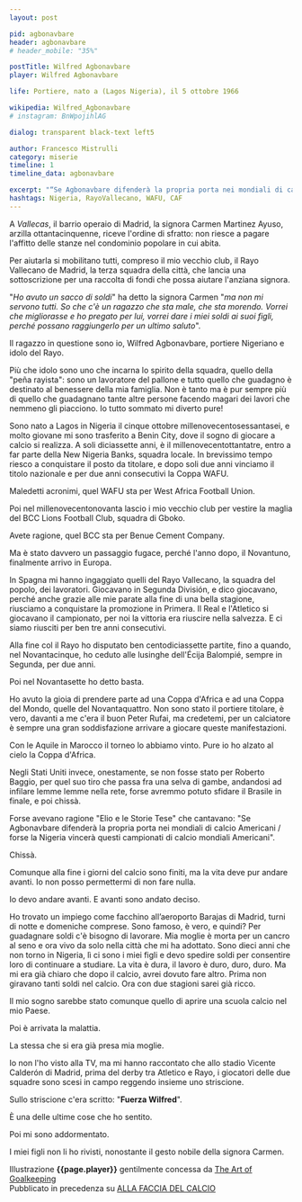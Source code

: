 ```yaml
---
layout: post

pid: agbonavbare
header: agbonavbare
# header_mobile: "35%"

postTitle: Wilfred Agbonavbare
player: Wilfred Agbonavbare

life: Portiere, nato a (Lagos Nigeria), il 5 ottobre 1966

wikipedia: Wilfred_Agbonavbare
# instagram: BnWpojihlAG

dialog: transparent black-text left5

author: Francesco Mistrulli
category: miserie
timeline: 1
timeline_data: agbonavbare

excerpt: "“Se Agbonavbare difenderà la propria porta nei mondiali di calcio Americani, forse la Nigeria vincerà questi campionati di calcio mondiali Americani” (Elio e lo storie tese)"
hashtags: Nigeria, RayoVallecano, WAFU, CAF
---
```

A _Vallecas_, il barrio operaio di Madrid, la signora Carmen Martinez Ayuso, arzilla ottantacinquenne, riceve l'ordine di sfratto: non riesce a pagare l'affitto delle stanze nel condominio popolare in cui abita.

Per aiutarla si mobilitano tutti, compreso il mio vecchio club, il Rayo Vallecano de Madrid, la terza squadra della città, che lancia una sottoscrizione per una raccolta di fondi che possa aiutare l'anziana signora.

"_Ho avuto un sacco di soldi_" ha detto la signora Carmen "_ma non mi servono tutti. So che c'è un ragazzo che sta male, che sta morendo. Vorrei che migliorasse e ho pregato per lui, vorrei dare i miei soldi ai suoi figli, perché possano raggiungerlo per un ultimo saluto_".

Il ragazzo in questione sono io, Wilfred Agbonavbare, portiere Nigeriano e idolo del Rayo.

Più che idolo sono uno che incarna lo spirito della squadra, quello della "peña rayista": sono un lavoratore del pallone e tutto quello che guadagno è destinato al benessere della mia famiglia. Non è tanto ma è pur sempre più di quello che guadagnano tante altre persone facendo magari dei lavori che nemmeno gli piacciono. Io tutto sommato mi diverto pure!

Sono nato a Lagos in Nigeria il cinque ottobre millenovecentosessantasei, e molto giovane mi sono trasferito a Benin City, dove il sogno di giocare a calcio si realizza. A soli diciassette anni, è il millenovecentottantatre, entro a far parte della New Nigeria Banks, squadra locale. In brevissimo tempo riesco a conquistare il posto da titolare, e dopo soli due anni vinciamo il titolo nazionale e per due anni consecutivi la Coppa WAFU.

Maledetti acronimi, quel WAFU sta per West Africa Football Union.

Poi nel millenovecentonovanta lascio i mio vecchio club per vestire la maglia del BCC Lions Football Club, squadra di Gboko.

Avete ragione, quel BCC sta per Benue Cement Company.

Ma è stato davvero un passaggio fugace, perché l'anno dopo, il Novantuno, finalmente arrivo in Europa.

In Spagna mi hanno ingaggiato quelli del Rayo Vallecano, la squadra del popolo, dei lavoratori. Giocavano in Segunda División, e dico giocavano, perché anche grazie alle mie parate alla fine di una bella stagione, riusciamo a conquistare la promozione in Primera. Il Real e l'Atletico si giocavano il campionato, per noi la vittoria era riuscire nella salvezza. E ci siamo riusciti per ben tre anni consecutivi.

Alla fine col il Rayo ho disputato ben centodiciassette partite, fino a quando, nel Novantacinque, ho ceduto alle lusinghe dell'Écija Balompié, sempre in Segunda, per due anni.

Poi nel Novantasette ho detto basta.

Ho avuto la gioia di prendere parte ad una Coppa d'Africa e ad una Coppa del Mondo, quelle del Novantaquattro. Non sono stato il portiere titolare, è vero, davanti a me c'era il buon Peter Rufai, ma credetemi, per un calciatore è sempre una gran soddisfazione arrivare a giocare queste manifestazioni.

Con le Aquile in Marocco il torneo lo abbiamo vinto. Pure io ho alzato al cielo la Coppa d'Africa.

Negli Stati Uniti invece, onestamente, se non fosse stato per Roberto Baggio, per quel suo tiro che passa fra una selva di gambe, andandosi ad infilare lemme lemme nella rete, forse avremmo potuto sfidare il Brasile in finale, e poi chissà.

Forse avevano ragione "Elio e le Storie Tese" che cantavano: "Se Agbonavbare difenderà la propria porta nei mondiali di calcio Americani / forse la Nigeria vincerà questi campionati di calcio mondiali Americani".

Chissà.

Comunque alla fine i giorni del calcio sono finiti, ma la vita deve pur andare avanti. Io non posso permettermi di non fare nulla.

Io devo andare avanti. E avanti sono andato deciso.

Ho trovato un impiego come facchino all’aeroporto Barajas di Madrid, turni di notte e domeniche comprese. Sono famoso, è vero, e quindi? Per guadagnare soldi c'è bisogno di lavorare. Mia moglie è morta per un cancro al seno e ora vivo da solo nella città che mi ha adottato. Sono dieci anni che non torno in Nigeria, lì ci sono i miei figli e devo spedire soldi per consentire loro di continuare a studiare. La vita è dura, il lavoro è duro, duro, duro. Ma mi era già chiaro che dopo il calcio, avrei dovuto fare altro. Prima non giravano tanti soldi nel calcio. Ora con due stagioni sarei già ricco.

Il mio sogno sarebbe stato comunque quello di aprire una scuola calcio nel mio Paese.

Poi è arrivata la malattia.

La stessa che si era già presa mia moglie.

Io non l'ho visto alla TV, ma mi hanno raccontato che allo stadio Vicente Calderón di Madrid, prima del derby tra Atletico e Rayo, i giocatori delle due squadre sono scesi in campo reggendo insieme uno striscione.

Sullo striscione c'era scritto: "**Fuerza Wilfred**".

È una delle ultime cose che ho sentito.

Poi mi sono addormentato.

I miei figli non li ho rivisti, nonostante il gesto nobile della signora Carmen.


<div class="post-disclaimer">
Illustrazione <b>{{page.player}}</b> gentilmente concessa da <a title="Harald Anton Schumacher - The Art of Goalkeeping" href="http://theartofgoalkeeping.com/" target="_blank">The Art of Goalkeeping</a>
</div>

<div class="post-disclaimer">
Pubblicato in precedenza su <a href="http://allafacciadelcalcio.blogspot.com/2018/01/se-agbonavbare-difendera-la-propria.html" target="_blank">ALLA FACCIA DEL CALCIO</a>
</div>

<script>


    var agbonavbare=[
                    {
                        type:"birth",
                        category:"event",
                        timestamps:[new Date(1966,10-1,5)],
                        text:{
                            body:"Il 5 Ottobre 1966, nasce a Lagos, Nigeria Wilfred Agbonavbare",
                            link:null
                        }
                    },
                    {
                        type:"club",
                        category:"range",
                        timestamps:[1983,1989],
                        team:"New Nigeria Bank",
                        text:{
                            body:"Debutta nella squadra locale di Benin City, il New Nigeria Banks nel 1983, a 17 anni",
                            link:null
                        }
                    },
                    {
                        type:"club",
                        category:"range",
                        timestamps:[1989,1990],
                        team:"BCC Lions",
                        text:{
                            body:"Fugace passaggio ai BCC Lions di Gboko",
                            link:null
                        }
                    },
                    {
                        type:"club",
                        category:"range",
                        timestamps:[1990,1995],
                        team:"Rayo Vallecano",
                        text:{
                            body:"Viene ingaggiato nel 1990 dallo spagnolo Rayo Vallecano, giocando così in Segunda Division. Giochera nel Rayo fino al 1995, collezionando 107 presenze.",
                            link:null
                        }
                    },
                    {
                        type:"club",
                        category:"range",
                        timestamps:[1995,1997],
                        team:"Écija Balompié",
                        text:{
                            body:"A metà della sua ultima stagione al Rayo, si trasferisce all'Écija Balompié, all'epoca in Segunda Division, con cui resta dal 1995 al 1997. Al termine di quest'anno abbandona il calcio giocato.",
                            link:null
                        }
                    },
                    {
                        type:"national",
                        timestamps:[1983,1995],
                        team:"Nigeria",
                        apps:14,
                        goals:0
                    },
                    {
                        type:"cup",
                        category:"event",
                        timestamps:[new Date(1994,6-1,10),new Date(1994,6-1,25)],
                        cup:"Coppa d'Africa 1994",
                        text:{
                            body:"Partecipa alla Coppa d'Africa del 1994 in Tunisia con la nazionale nigeriana.<br/><br/>Si laurea campione d'Africa battendo in finale lo Zambia per 2-1.<br/><br/>Nello stesso anno partecipa ai mondiali degli Stati Uniti."
                        }
                    },
                    {
                        type:"death",
                        category:"event",
                        timestamps:[new Date(2015,1-1,27)],
                        text:{
                            body:"Ci lascia il 27 gennaio 2015 ad Alcalá de Henares (Spagna)",
                            link:null
                        }
                    },
                ];
</script>
